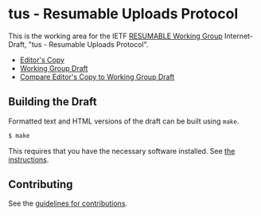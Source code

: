 # tus - Resumable Uploads Protocol

This is the working area for the IETF [RESUMABLE Working Group](https://datatracker.ietf.org/wg/resumable/documents/) Internet-Draft, "tus - Resumable Uploads Protocol".

* [Editor's Copy](https://tus.github.io/tus-v2/#go.draft-ietf-resumable-uploads-protocol.html)
* [Working Group Draft](https://tools.ietf.org/html/draft-ietf-resumable-uploads-protocol)
* [Compare Editor's Copy to Working Group Draft](https://tus.github.io/tus-v2/#go.draft-ietf-resumable-uploads-protocol.diff)

## Building the Draft

Formatted text and HTML versions of the draft can be built using `make`.

```sh
$ make
```

This requires that you have the necessary software installed.  See
[the instructions](https://github.com/martinthomson/i-d-template/blob/master/doc/SETUP.md).


## Contributing

See the
[guidelines for contributions](https://github.com/tus/tus-v2/blob/master/CONTRIBUTING.md).

